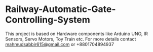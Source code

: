 # Railway-Automatic-Gate-Controlling-System 

This project is based on Hardware components like Arduino UNO, IR Sensors, Servo Motors, Toy Train etc. 
For more details contact mahmudsabbir615@gmail.com or +8801704894937
